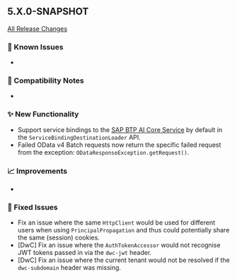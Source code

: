 ## 5.X.0-SNAPSHOT

[All Release Changes](https://github.com/SAP/cloud-sdk-java/releases)

### 🚧 Known Issues

- 

### 🔧 Compatibility Notes

- 

### ✨ New Functionality

- Support service bindings to the [SAP BTP AI Core Service](https://api.sap.com/api/AI_CORE_API) by default in the `ServiceBindingDestinationLoader` API.
- Failed OData v4 Batch requests now return the specific failed request from the exception: `ODataResponseException.getRequest()`.

### 📈 Improvements

- 

### 🐛 Fixed Issues

- Fix an issue where the same `HttpClient` would be used for different users when using `PrincipalPropagation` and thus could potentially share the same (session) cookies.
- [DwC] Fix an issue where the `AuthTokenAccessor` would not recognise JWT tokens passed in via the `dwc-jwt` header.
- [DwC] Fix an issue where the current tenant would not be resolved if the `dwc-subdomain` header was missing.
